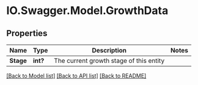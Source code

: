# IO.Swagger.Model.GrowthData
## Properties

Name | Type | Description | Notes
------------ | ------------- | ------------- | -------------
**Stage** | **int?** | The current growth stage of this entity | 

[[Back to Model list]](../README.md#documentation-for-models) [[Back to API list]](../README.md#documentation-for-api-endpoints) [[Back to README]](../README.md)

